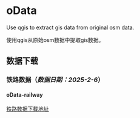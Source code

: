 # oData
Use qgis to extract gis data from original osm data.

使用qgis从原始osm数据中提取gis数据。



## 数据下载
### 铁路数据（*数据日期：2025-2-6*）

#### oData-railway

[铁路数据下载地址](https://github.com/OpenQGIS/oData/tree/main/oData-railway)




